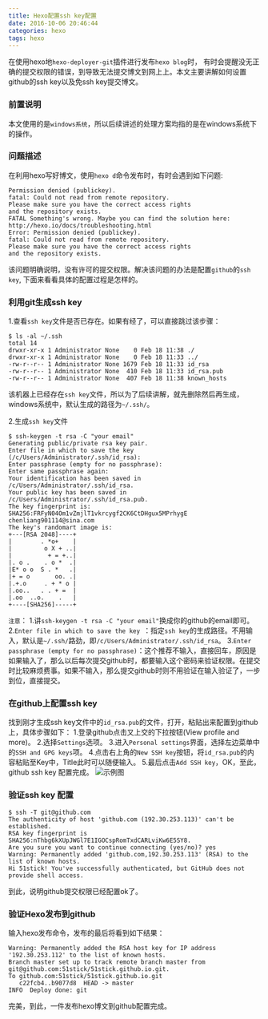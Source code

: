 ```yaml
---
title: Hexo配置ssh key配置
date: 2016-10-06 20:46:44 
categories: hexo
tags: hexo
---
```


在使用hexo地`hexo-deployer-git`插件进行发布`hexo blog`时， 有时会提醒没无正确的提交权限的错误，到导致无法提交博文到网上上。本文主要讲解如何设置github的ssh key以及免ssh key提交博文。
<!-- more -->

### 前置说明
本文使用的是`windows系统`，所以后续讲述的处理方案均指的是在windows系统下的操作。

### 问题描述
在利用hexo写好博文，使用`hexo d`命令发布时，有时会遇到如下问题:
```shell
Permission denied (publickey).
fatal: Could not read from remote repository.
Please make sure you have the correct access rights
and the repository exists.
FATAL Something's wrong. Maybe you can find the solution here: http://hexo.io/docs/troubleshooting.html
Error: Permission denied (publickey).
fatal: Could not read from remote repository.
Please make sure you have the correct access rights
and the repository exists.
```
该问题明确说明，没有许可的提交权限。解决该问题的办法是配置`github`的`ssh key`, 下面来看看具体的配置过程是怎样的。

### 利用git生成ssh key
1.查看`ssh key`文件是否已存在。如果有经了，可以直接跳过该步骤：
```shell
$ ls -al ~/.ssh
total 14
drwxr-xr-x 1 Administrator None    0 Feb 18 11:38 ./
drwxr-xr-x 1 Administrator None    0 Feb 18 11:33 ../
-rw-r--r-- 1 Administrator None 1679 Feb 18 11:33 id_rsa
-rw-r--r-- 1 Administrator None  410 Feb 18 11:33 id_rsa.pub
-rw-r--r-- 1 Administrator None  407 Feb 18 11:38 known_hosts
```
该机器上已经存在`ssh key`文件，所以为了后续讲解，就先删除然后再生成，windows系统中，默认生成的路径为`~/.ssh/`。

2.生成`ssh key`文件
```shell
$ ssh-keygen -t rsa -C "your email"
Generating public/private rsa key pair.
Enter file in which to save the key (/c/Users/Administrator/.ssh/id_rsa):
Enter passphrase (empty for no passphrase):
Enter same passphrase again:
Your identification has been saved in /c/Users/Administrator/.ssh/id_rsa.
Your public key has been saved in /c/Users/Administrator/.ssh/id_rsa.pub.
The key fingerprint is:
SHA256:FRFyN04Om1vZmjlT1vkrcygf2CK6CtDHgux5MPrhygE chenliang901114@sina.com
The key's randomart image is:
+---[RSA 2048]----+
|        . *o+    |
|         o X + ..|
|          + = +..|
|. o .    . o *  .|
|E* o o  S . *   .|
|+ = o       oo. .|
|.+.o     . + * o |
|.oo..   . . + =  |
|.oo  ..o.    .   |
+----[SHA256]-----+
```
`注意`：
1.讲`ssh-keygen -t rsa -C "your email"`换成你的github的email即可。
2.`Enter file in which to save the key `：指定`ssh key`的生成路径。不用输入，默认是`~/.ssh/`路劲，即`/c/Users/Administrator/.ssh/id_rsa`。
3.`Enter passphrase (empty for no passphrase)`：这个推荐不输入，直接回车，原因是如果输入了，那么以后每次提交github时，都要输入这个密码来验证权限。在提交时比较麻烦费事。如果不输入，那么提交github时则不用验证在输入验证了，一步到位，直接提交。

### 在github上配置ssh key
找到刚才生成ssh key文件中的`id_rsa.pub`的文件，打开，粘贴出来配置到github上，具体步骤如下：
1.登录github点击又上交的下拉按钮(View profile and more)。
2.选择`Settings`选项。
3.进入`Personal settings`界面，选择左边菜单中的`SSH and GPG keys`项。
4.点击右上角的`New SSH key`按钮，将`id_rsa.pub`的内容粘贴至Key中，Title此时可以随便输入。
5.最后点击`Add SSH key`，OK，至此，github ssh key 配置完成。
![示例图](http://p1.bpimg.com/1949/35d3a74df95a3b0e.png)

### 验证ssh key 配置
```shell
$ ssh -T git@github.com
The authenticity of host 'github.com (192.30.253.113)' can't be established.
RSA key fingerprint is SHA256:nThbg6kXUpJWGl7E1IGOCspRomTxdCARLviKw6E5SY8.
Are you sure you want to continue connecting (yes/no)? yes
Warning: Permanently added 'github.com,192.30.253.113' (RSA) to the list of known hosts.
Hi 51stick! You've successfully authenticated, but GitHub does not provide shell access.
```
到此，说明github提交权限已经配置ok了。

### 验证Hexo发布到github
输入hexo发布命令，发布的最后将看到如下结果：
```shell
Warning: Permanently added the RSA host key for IP address '192.30.253.112' to the list of known hosts.
Branch master set up to track remote branch master from git@github.com:51stick/51stick.github.io.git.
To github.com:51stick/51stick.github.io.git
   c22fcb4..b9077d8  HEAD -> master
INFO  Deploy done: git
```
完美，到此，一件发布hexo博文到github配置完成。